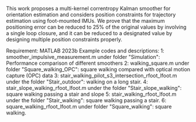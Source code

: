 This work proposes a multi-kernel correntropy Kalman smoother for orientation estimation and considers position constraints for trajectory estimation using foot-mounted IMUs. We prove that the maximum positioning error can be reduced to 25% of the original values by involving a single loop closure, and it can be reduced to a designated value by designing multiple position constraints properly.

Requirement: MATLAB 2023b
Example codes and descriptions: 
1: smoother_impulsive_measurement.m under folder "Simulation": Performance comparison of different smoothers
2: walking_square.m under folder "Square_walking_OPC": square walking compared with optical motion capture (OPC) data
3: stair_walking_pilot_s3_intersection_rfoot_lfoot.m under the folder "Stair_outdoor":  walking on a long stair.
4: stair_slope_walking_rfoot_lfoot.m under the folder "Stair_slope_walking":  square walking passing a stair and slope 
5: stair_walking_rfoot_lfoot.m under the folder "Stair_walking": square walking passing a stair. 
6: square_walking_rfoot_lfoot.m under folder "Square_walking": square walking.

 







